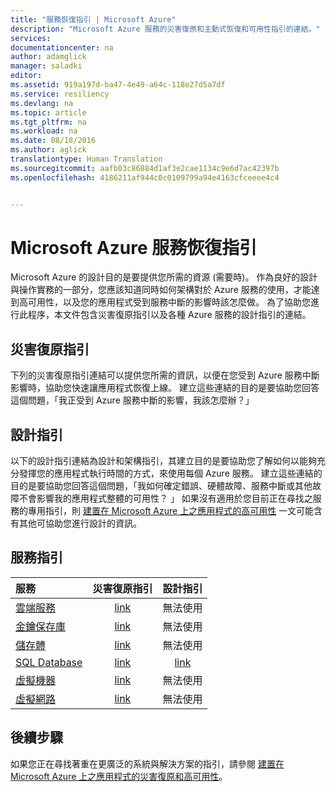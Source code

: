 ```yaml
---
title: "服務恢復指引 | Microsoft Azure"
description: "Microsoft Azure 服務的災害復原和主動式恢復和可用性指引的連結。"
services: 
documentationcenter: na
author: adamglick
manager: saladki
editor: 
ms.assetid: 919a197d-ba47-4e49-a64c-118e27d5a7df
ms.service: resiliency
ms.devlang: na
ms.topic: article
ms.tgt_pltfrm: na
ms.workload: na
ms.date: 08/18/2016
ms.author: aglick
translationtype: Human Translation
ms.sourcegitcommit: aafb03c86884d1af3e2cae1134c9e6d7ac42397b
ms.openlocfilehash: 4186211af944c0c0109799a94e4163cfceeee4c4


---
```

# <a name="microsoft-azure-service-resiliency-guidance"></a>Microsoft Azure 服務恢復指引
Microsoft Azure 的設計目的是要提供您所需的資源 (需要時)。 作為良好的設計與操作實務的一部分，您應該知道同時如何架構對於 Azure 服務的使用，才能達到高可用性，以及您的應用程式受到服務中斷的影響時該怎麼做。 為了協助您進行此程序，本文件包含災害復原指引以及各種 Azure 服務的設計指引的連結。

## <a name="disaster-recovery-guidance"></a>災害復原指引
下列的災害復原指引連結可以提供您所需的資訊，以便在您受到 Azure 服務中斷影響時，協助您快速讓應用程式恢復上線。 建立這些連結的目的是要協助您回答這個問題，「我正受到 Azure 服務中斷的影響，我該怎麼辦？」

## <a name="design-guidance"></a>設計指引
以下的設計指引連結為設計和架構指引，其建立目的是要協助您了解如何以能夠充分發揮您的應用程式執行時間的方式，來使用每個 Azure 服務。 建立這些連結的目的是要協助您回答這個問題，「我如何確定錯誤、硬體故障、服務中斷或其他故障不會影響我的應用程式整體的可用性？ 」 如果沒有適用於您目前正在尋找之服務的專用指引，則 [建置在 Microsoft Azure 上之應用程式的高可用性](resiliency-high-availability-azure-applications.md) 一文可能含有其他可協助您進行設計的資訊。

## <a name="service-guidance"></a>服務指引
| 服務 | 災害復原指引 | 設計指引 |
|:--- |:---:|:---:|
| [雲端服務](https://azure.microsoft.com/services/cloud-services/ "Azure 雲端服務") |[link](../cloud-services/cloud-services-disaster-recovery-guidance.md "Azure 雲端服務災害復原指引") |無法使用 |
| [金鑰保存庫](https://azure.microsoft.com/services/key-vault/ "Azure 金鑰保存庫") |[link](../key-vault/key-vault-disaster-recovery-guidance.md "Azure 金鑰保存庫災害復原指引") |無法使用 |
| [儲存體](https://azure.microsoft.com/services/storage/ "Azure 儲存體") |[link](../storage/storage-disaster-recovery-guidance.md "Azure 儲存體災害復原指引") |無法使用 |
| [SQL Database](https://azure.microsoft.com/services/sql-database/ "Azure SQL Database") |[link](../sql-database/sql-database-disaster-recovery.md "Azure SQL Database 災害復原指引") |[link](../sql-database/sql-database-performance-guidance.md "Azure SQL Database 設計指引") |
| [虛擬機器](https://azure.microsoft.com/services/virtual-machines/ "Azure 虛擬機器") |[link](../virtual-machines/virtual-machines-disaster-recovery-guidance.md "Azure 虛擬機器災害復原指引") |無法使用 |
| [虛擬網路](https://azure.microsoft.com/services/virtual-network/ "Azure 虛擬網路") |[link](../virtual-network/virtual-network-disaster-recovery-guidance.md "Azure 虛擬網路災害復原指引") |無法使用 |

## <a name="next-steps"></a>後續步驟
如果您正在尋找著重在更廣泛的系統與解決方案的指引，請參閱 [建置在 Microsoft Azure 上之應用程式的災害復原和高可用性](https://aka.ms/drtechguide)。



<!--HONumber=Nov16_HO3-->


